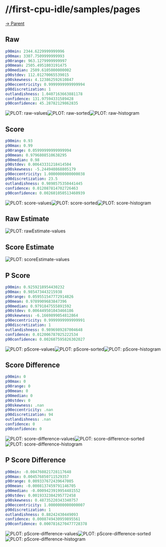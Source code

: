 
# //first-cpu-idle/samples/pages

[→ Parent](../..)


## Raw


```yaml
p90min: 2344.6229999999996
p90max: 3307.7509999999993
p90range: 963.1279999999997
p90mean: 2505.4951803191475
p90median: 2509.6105000000002
p90stdev: 112.01270065539015
p90skewness: 4.123862592610847
p90eccentricity: 0.9999999999999994
p90discretization: 1
outlandishness: 1.0407163663881178
confidence: 131.97594331589428
p90confidence: 45.28782129862835

```

![PLOT: raw-values](./raw/values.svg)![PLOT: raw-sorted](./raw/sorted.svg)![PLOT: raw-histogram](./raw/histogram.svg)
## Score


```yaml
p90min: 0.93
p90max: 0.99
p90range: 0.05999999999999994
p90mean: 0.9796808510638295
p90median: 0.98
p90stdev: 0.00643331218414504
p90skewness: -5.244940868805179
p90eccentricity: 1.0000000000000038
p90discretization: 23.5
outlandishness: 0.9898575350441445
confidence: 0.012087814702726463
p90confidence: 0.002601050513460939

```

![PLOT: score-values](./score/values.svg)![PLOT: score-sorted](./score/sorted.svg)![PLOT: score-histogram](./score/histogram.svg)
## Raw Estimate

![PLOT: rawEstimate-values](./rawEstimate/values.svg)
## Score Estimate

![PLOT: scoreEstimate-values](./scoreEstimate/values.svg)
## P Score


```yaml
p90min: 0.9259218954430232
p90max: 0.985473443215938
p90range: 0.059551547772914826
p90mean: 0.9789909683847396
p90median: 0.9791847555891592
p90stdev: 0.006449501043466186
p90skewness: -6.1669899054812864
p90eccentricity: 0.9999999999999991
p90discretization: 1
outlandishness: 0.9896989287004648
confidence: 0.012006787025222534
p90confidence: 0.002607595826302027

```

![PLOT: pScore-values](./pScore/values.svg)![PLOT: pScore-sorted](./pScore/sorted.svg)![PLOT: pScore-histogram](./pScore/histogram.svg)
## Score Difference


```yaml
p90min: 0
p90max: 0
p90range: 0
p90mean: 0
p90median: 0
p90stdev: 0
p90skewness: .nan
p90eccentricity: .nan
p90discretization: 94
outlandishness: .nan
confidence: 0
p90confidence: 0

```

![PLOT: score-difference-values](./score-difference/values.svg)![PLOT: score-difference-sorted](./score-difference/sorted.svg)![PLOT: score-difference-histogram](./score-difference/histogram.svg)
## P Score Difference


```yaml
p90min: -0.004760821728117648
p90max: 0.004576850711529357
p90range: 0.009337672439647005
p90mean: -0.0008137459791146705
p90median: -0.0009423919954481552
p90stdev: 0.0019332384295772458
p90skewness: 0.48735220343340757
p90eccentricity: 1.0000000000000007
p90discretization: 1
outlandishness: 0.88242430449093
confidence: 0.0008749430959895561
p90confidence: 0.0007816270477728378

```

![PLOT: pScore-difference-values](./pScore-difference/values.svg)![PLOT: pScore-difference-sorted](./pScore-difference/sorted.svg)![PLOT: pScore-difference-histogram](./pScore-difference/histogram.svg)